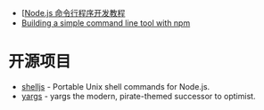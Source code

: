 - [[Node.js 命令行程序开发教程](http://www.ruanyifeng.com/blog/2015/05/command-line-with-node.html)
- [Building a simple command line tool with npm](http://blog.npmjs.org/post/118810260230/building-a-simple-command-line-tool-with-npm)


# 开源项目
- [shelljs](https://github.com/shelljs/shelljs) - Portable Unix shell commands for Node.js.
- [yargs](https://github.com/yargs/yargs) - yargs the modern, pirate-themed successor to optimist.
